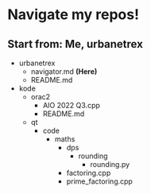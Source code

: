 # Navigate my repos!
## Start from: Me, urbanetrex

- urbanetrex
  - navigator.md **(Here)**
  - README.md
- kode
  - orac2
    - AIO 2022 Q3.cpp
    - README.md
  - qt
    - code
      - maths
         - dps
           - rounding
              - rounding.py
         - factoring.cpp
         - prime_factoring.cpp
